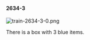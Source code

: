 #### 2634-3
![train-2634-3-0.png](https://github.com/lil-lab/nlvr/raw/master/nlvr/train/images/71/train-2634-3-0.png "train-2634-3-0.png")

There is a box with 3 blue items.